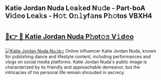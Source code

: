 ## Katie Jordan Nuda L𝚎a𝚔ed N𝚞𝚍e - Part-boA Vi𝚍𝚎o L𝚎a𝚔s - H𝚘𝚝 O𝚗𝚕yf𝚊ns P𝚑𝚘tos VBXH4

# <h2><a href="http://kf2okpo.oniu.top/?m=Katie+Jordan+Nuda">🔗👉 🔴 Katie Jordan Nuda P𝚑ot𝚘𝚜 V𝚒d𝚎o</a></h2>

[![Katie Jordan Nuda Nu𝚍e𝚜](https://i.imgur.com/0qMVB7G.gif)](http://kf2okpo.oniu.top/?m=Katie+Jordan+Nuda)
Online influencer Katie Jordan Nuda, known for publishing dance and lifestyle content, including performances and vlogs on social media platforms. Katie Jordan Nuda's public image is characterized by its friendly and approachable demeanor, but the intricacies of his personal life remain shrouded in secrecy.  
